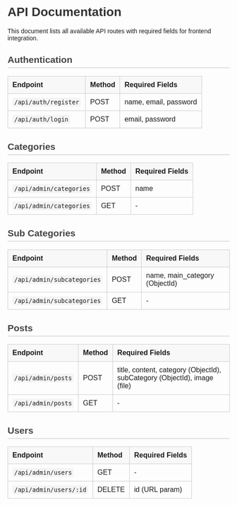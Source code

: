 <!DOCTYPE html>
<html lang="en">
<head>
  <meta charset="UTF-8">
  <title>API Documentation</title>
  <style>
    body { font-family: Arial, sans-serif; margin: 20px; }
    h1 { color: #333; }
    h2 { color: #444; border-bottom: 2px solid #ddd; padding-bottom: 5px; }
    table { width: 100%; border-collapse: collapse; margin-bottom: 30px; }
    th, td { border: 1px solid #ccc; padding: 10px; text-align: left; }
    th { background-color: #f8f8f8; }
    code { background: #f4f4f4; padding: 2px 4px; border-radius: 4px; }
  </style>
</head>
<body>

  <h1>API Documentation</h1>
  <p>This document lists all available API routes with required fields for frontend integration.</p>

  <!-- Auth Routes -->
  <h2>Authentication</h2>
  <table>
    <tr><th>Endpoint</th><th>Method</th><th>Required Fields</th></tr>
    <tr>
      <td><code>/api/auth/register</code></td>
      <td>POST</td>
      <td>name, email, password</td>
    </tr>
    <tr>
      <td><code>/api/auth/login</code></td>
      <td>POST</td>
      <td>email, password</td>
    </tr>
  </table>

  <!-- Category Routes -->
  <h2>Categories</h2>
  <table>
    <tr><th>Endpoint</th><th>Method</th><th>Required Fields</th></tr>
    <tr>
      <td><code>/api/admin/categories</code></td>
      <td>POST</td>
      <td>name</td>
    </tr>
    <tr>
      <td><code>/api/admin/categories</code></td>
      <td>GET</td>
      <td>-</td>
    </tr>
  </table>

  <!-- SubCategory Routes -->
  <h2>Sub Categories</h2>
  <table>
    <tr><th>Endpoint</th><th>Method</th><th>Required Fields</th></tr>
    <tr>
      <td><code>/api/admin/subcategories</code></td>
      <td>POST</td>
      <td>name, main_category (ObjectId)</td>
    </tr>
    <tr>
      <td><code>/api/admin/subcategories</code></td>
      <td>GET</td>
      <td>-</td>
    </tr>
  </table>

  <!-- Post Routes -->
  <h2>Posts</h2>
  <table>
    <tr><th>Endpoint</th><th>Method</th><th>Required Fields</th></tr>
    <tr>
      <td><code>/api/admin/posts</code></td>
      <td>POST</td>
      <td>title, content, category (ObjectId), subCategory (ObjectId), image (file)</td>
    </tr>
    <tr>
      <td><code>/api/admin/posts</code></td>
      <td>GET</td>
      <td>-</td>
    </tr>
  </table>

  <!-- Users -->
  <h2>Users</h2>
  <table>
    <tr><th>Endpoint</th><th>Method</th><th>Required Fields</th></tr>
    <tr>
      <td><code>/api/admin/users</code></td>
      <td>GET</td>
      <td>-</td>
    </tr>
    <tr>
      <td><code>/api/admin/users/:id</code></td>
      <td>DELETE</td>
      <td>id (URL param)</td>
    </tr>
  </table>

</body>
</html>
